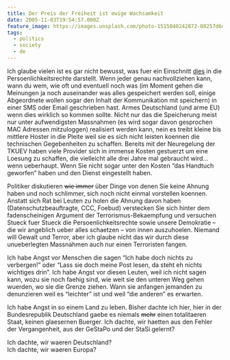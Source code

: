 ```yaml
---
title: Der Preis der Freiheit ist ewige Wachsamkeit
date: 2005-11-03T19:54:57.000Z
feature_image: https://images.unsplash.com/photo-1515040242872-08257d6d08c2?ixlib=rb-0.3.5&q=80&fm=jpg&crop=entropy&cs=tinysrgb&w=1080&fit=max&ixid=eyJhcHBfaWQiOjExNzczfQ&s=872f0b011f9afe5e5a99a671b0a59845
tags:
  - politics
  - society
  - de
---
```


Ich glaube vielen ist es gar nicht bewusst, was fuer ein Einschnitt [dies](http://europa.eu.int/rapid/pressReleasesAction.do?reference=IP/05/1167&form%20at=HTML&aged=0&language=EN&guiLanguage=en) in die Persoenlichkeitsrechte darstellt. Wenn jeder genau nachvollziehen kann, wann du wem, wie oft und eventuell noch was (im Moment gehen die Meinungen ja noch auseinander was alles gespeichert werden soll, einige Abgeordnete wollen sogar den Inhalt der Kommunikation mit speichern) in einer SMS oder Email geschrieben hast. Armes Deutschland (und arme EU) wenn dies wirklich so kommen sollte. Nicht nur das die Speicherung meist nur unter aufwendigsten Massnahmen (es wird sogar davon gesprochen MAC Adressen mitzuloggen) realisiert werden kann, nein es treibt kleine bis mittlere Hoster in die Pleite weil sie es sich nicht leisten koennen die technischen Gegebenheiten zu schaffen. Bereits mit der Neuregelung der TKUEV haben viele Provider sich in immense Kosten gestuerzt um eine Loesung zu schaffen, die vielleicht alle drei Jahre mal gebraucht wird… wenn ueberhaupt. Wenn Sie nicht sogar unter den Kosten “das Handtuch geworfen” haben und den Dienst eingestellt haben.

Politiker diskutieren ~~wie immer~~ über Dinge von denen Sie keine Ahnung haben und noch schlimmer, sich noch nicht einmal vorstellen koennen. Anstatt sich Rat bei Leuten zu holen die Ahnung davon haben (Datenschutzbeauftragte, CCC, Foebud) verstecken Sie sich hinter dem fadenscheinigen Argument der Terrorismus-Bekaempfung und versuchen Stueck fuer Stueck die Persoenlichkeitsrechte sowie unsere Demokratie – die wir angeblich ueber alles schaetzen – von innen auszuhoelen. Niemand will Gewalt und Terror, aber ich glaube nicht das wir durch diese unueberlegten Massnahmen auch nur einen Terroristen fangen.

Ich habe Angst vor Menschen die sagen “Ich habe doch nichts zu verbergen!” oder “Lass sie doch meine Post lesen, da steht eh nichts wichtiges drin”. Ich habe Angst vor diesen Leuten, weil ich nicht sagen kann, wozu sie noch faehig sind, wie weit sie den unteren Weg gehen wuerden, wo sie die Grenze ziehen. Wann sie anfangen jemanden zu denunzieren weil es “leichter” ist und weil “die anderen” es erwarten.

Ich habe Angst in so einem Land zu leben. Bisher dachte ich hier, hier in der Bundesrepublik Deutschland gaebe es niemals ~~mehr~~ einen totalitaeren Staat, keinen glaesernen Buerger. Ich dachte, wir haetten aus den Fehler der Vergangenheit, aus der GeStaPo und der StaSi gelernt?

Ich dachte, wir waeren Deutschland?  
Ich dachte, wir waeren Europa?
